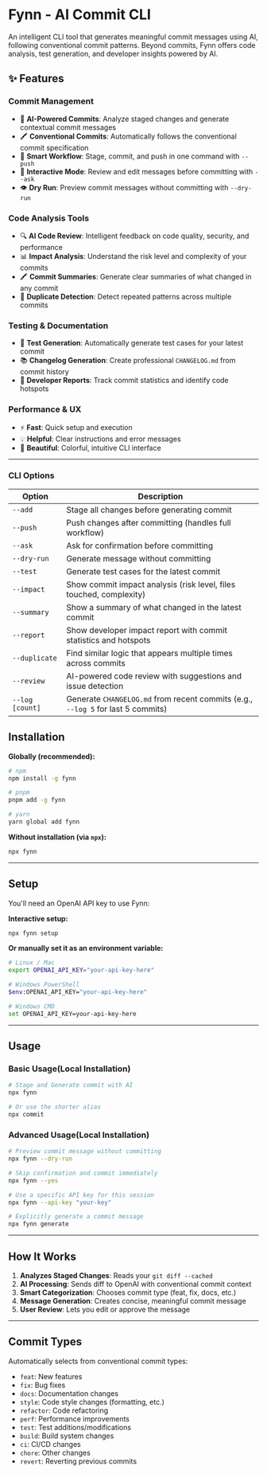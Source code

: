 # Fynn - AI Commit CLI

An intelligent CLI tool that generates meaningful commit messages using AI, following conventional commit patterns. Beyond commits, Fynn offers code analysis, test generation, and developer insights powered by AI.

## ✨ Features

### Commit Management

* 🤖 **AI-Powered Commits**: Analyze staged changes and generate contextual commit messages
* 🖍 **Conventional Commits**: Automatically follows the conventional commit specification
* 🎯 **Smart Workflow**: Stage, commit, and push in one command with `--push`
* 🔧 **Interactive Mode**: Review and edit messages before committing with `--ask`
* 👁️ **Dry Run**: Preview commit messages without committing with `--dry-run`

### Code Analysis Tools

* 🔍 **AI Code Review**: Intelligent feedback on code quality, security, and performance
* 📊 **Impact Analysis**: Understand the risk level and complexity of your commits
* 🖍 **Commit Summaries**: Generate clear summaries of what changed in any commit
* 🔎 **Duplicate Detection**: Detect repeated patterns across multiple commits

### Testing & Documentation

* 🧢 **Test Generation**: Automatically generate test cases for your latest commit
* 📚 **Changelog Generation**: Create professional `CHANGELOG.md` from commit history
* 👥 **Developer Reports**: Track commit statistics and identify code hotspots

### Performance & UX

* ⚡ **Fast**: Quick setup and execution
* 💡 **Helpful**: Clear instructions and error messages
* 🎨 **Beautiful**: Colorful, intuitive CLI interface

---

### CLI Options

| Option | Description |
|--------|-------------|
| `--add` | Stage all changes before generating commit |
| `--push` | Push changes after committing (handles full workflow) |
| `--ask` | Ask for confirmation before committing |
| `--dry-run` | Generate message without committing |
| `--test` | Generate test cases for the latest commit |
| `--impact` | Show commit impact analysis (risk level, files touched, complexity) |
| `--summary` | Show a summary of what changed in the latest commit |
| `--report` | Show developer impact report with commit statistics and hotspots |
| `--duplicate` | Find similar logic that appears multiple times across commits |
| `--review` | AI-powered code review with suggestions and issue detection |
| `--log [count]` | Generate `CHANGELOG.md` from recent commits (e.g., `--log 5` for last 5 commits) |

## Installation

**Globally (recommended):**

```bash
# npm 
npm install -g fynn

# pnpm
pnpm add -g fynn

# yarn
yarn global add fynn
```

**Without installation (via `npx`):**

```bash
npx fynn
```

---

## Setup

You'll need an OpenAI API key to use Fynn:

**Interactive setup:**

```bash
npx fynn setup
```

**Or manually set it as an environment variable:**

```bash
# Linux / Mac
export OPENAI_API_KEY="your-api-key-here"

# Windows PowerShell
$env:OPENAI_API_KEY="your-api-key-here"

# Windows CMD
set OPENAI_API_KEY=your-api-key-here
```

---

## Usage

### Basic Usage(Local Installation)

```bash
# Stage and Generate commit with AI
npx fynn

# Or use the shorter alias
npx commit
```

### Advanced Usage(Local Installation)

```bash
# Preview commit message without committing
npx fynn --dry-run

# Skip confirmation and commit immediately
npx fynn --yes

# Use a specific API key for this session
npx fynn --api-key "your-key"

# Explicitly generate a commit message
npx fynn generate
```

---

## How It Works

1. **Analyzes Staged Changes**: Reads your `git diff --cached`
2. **AI Processing**: Sends diff to OpenAI with conventional commit context
3. **Smart Categorization**: Chooses commit type (feat, fix, docs, etc.)
4. **Message Generation**: Creates concise, meaningful commit message
5. **User Review**: Lets you edit or approve the message

---

## Commit Types

Automatically selects from conventional commit types:

* `feat`: New features
* `fix`: Bug fixes
* `docs`: Documentation changes
* `style`: Code style changes (formatting, etc.)
* `refactor`: Code refactoring
* `perf`: Performance improvements
* `test`: Test additions/modifications
* `build`: Build system changes
* `ci`: CI/CD changes
* `chore`: Other changes
* `revert`: Reverting previous commits
